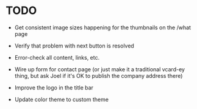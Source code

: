# TODO

* Get consistent image sizes happening for the thumbnails on the /what page
* Verify that problem with next button is resolved
* Error-check all content, links, etc.
* Wire up form for contact page (or just make it a traditional vcard-ey thing, but ask Joel if it's OK to publish the company address there)
* Improve the logo in the title bar

* Update color theme to custom theme
